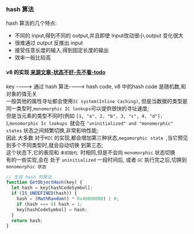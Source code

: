 ### hash 算法
hash 算法的几个特点: 
- 不同的 input,得到不同的 output,并且即使 Input改动很小,output 变化很大  
- 很难通过 output 反推出 input
- 接受任意长度的输入,得到固定长度的输出
- 效率一般比较高

 #### v8 的实现  [来源文章-状态不好-先不看-todo](https://v8.dev/blog/hash-code)
key ----> 通过 hash 算法----> hash code, v8 中的hash code 是随机数,和对象的值无关  
一般其他的属性寻址都会使用`IC system(Inline Caching)`,  但是当数据的类型是同一类型时,`monomorphic IC lookups`可以提供很快的寻址速度;  
但是当元素的类型不同时(例如 `[1, "a", 2, "b", 3, "c", 4, "d"];` ),`monomorphic Ic lookups `就会在
 `"uninitialized" and "monomorphic" states` 状态之间频繁切换,非常影响性能;   
 因此 大多数 对于`MIC` 的实现,都会增加第三种状态,`megamorphic state `,当它预见到多个不同类型时,就会自动切换 到第三态;  
 这个状态下,它的表现和 `未初始化 `时相同,但是不会向 `monomorphic` 状态切换     
 有的一些实现,会在 处于 `uninitialized` 一段时间后, 或者 `GC` 执行完之后,切换到 `monomorphic 状态`  

```js
// 生成 hash 的算法
function GetObjectHash(key) {
  let hash = key[hashCodeSymbol];
  if (IS_UNDEFINED(hash)) {
    hash = (MathRandom() * 0x40000000) | 0;
    if (hash === 0) hash = 1;
    key[hashCodeSymbol] = hash;
  }
  return hash;
}
```

